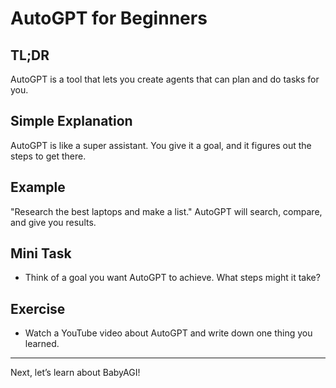 # AutoGPT for Beginners
<!-- TOC -->

## TL;DR
AutoGPT is a tool that lets you create agents that can plan and do tasks for you.

## Simple Explanation
AutoGPT is like a super assistant. You give it a goal, and it figures out the steps to get there.

## Example
"Research the best laptops and make a list." AutoGPT will search, compare, and give you results.

## Mini Task
- Think of a goal you want AutoGPT to achieve. What steps might it take?

## Exercise
- Watch a YouTube video about AutoGPT and write down one thing you learned.

---
Next, let’s learn about BabyAGI!
